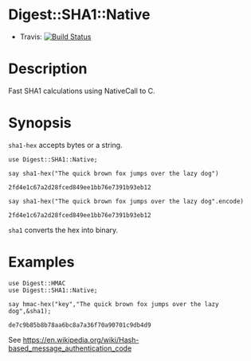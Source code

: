 Digest::SHA1::Native
=======
* Travis: [![Build Status](https://travis-ci.org/bduggan/p6-sha1-native.svg)](https://travis-ci.org/bduggan/p6-sha1-native)

Description
===========
Fast SHA1 calculations using NativeCall to C.

Synopsis
========
`sha1-hex` accepts bytes or a string.

```
use Digest::SHA1::Native;

say sha1-hex("The quick brown fox jumps over the lazy dog")
```
`2fd4e1c67a2d28fced849ee1bb76e7391b93eb12`

```
say sha1-hex("The quick brown fox jumps over the lazy dog".encode)
```

`2fd4e1c67a2d28fced849ee1bb76e7391b93eb12`

`sha1` converts the hex into binary.

Examples
========
```
use Digest::HMAC
use Digest::SHA1::Native;

say hmac-hex("key","The quick brown fox jumps over the lazy dog",&sha1);

```

`de7c9b85b8b78aa6bc8a7a36f70a90701c9db4d9`

See https://en.wikipedia.org/wiki/Hash-based_message_authentication_code
